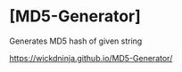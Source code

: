 # [MD5-Generator]
Generates MD5 hash of given string       

https://wickdninja.github.io/MD5-Generator/
